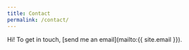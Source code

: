 ```yaml
---
title: Contact
permalink: /contact/
---
```


Hi! To get in touch, [send me an email](mailto:{{ site.email }}).